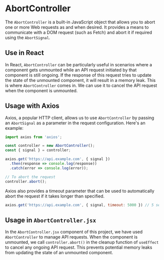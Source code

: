 # AbortController

The `AbortController` is a built-in JavaScript object that allows you to abort one or more Web requests as and when desired. It provides a means to communicate with a DOM request (such as Fetch) and abort it if required using the `AbortSignal`.

## Use in React

In React, `AbortController` can be particularly useful in scenarios where a component gets unmounted while an API request initiated by that component is still ongoing. If the response of this request tries to update the state of the unmounted component, it will result in a memory leak. This is where `AbortController` comes in. We can use it to cancel the API request when the component is unmounted.

## Usage with Axios

Axios, a popular HTTP client, allows us to use `AbortController` by passing an `AbortSignal` as a parameter in the request configuration. Here's an example:

```javascript
import axios from 'axios';

const controller = new AbortController();
const { signal } = controller;

axios.get('https://api.example.com', { signal })
  .then(response => console.log(response))
  .catch(error => console.log(error));

// To abort the request
controller.abort();
```

Axios also provides a timeout parameter that can be used to automatically abort the request if it takes longer than specified.

```javascript
axios.get('https://api.example.com', { signal, timeout: 5000 }) // 5 seconds
```

## Usage in `AbortController.jsx`

In the `AbortController.jsx` component of this project, we have used `AbortController` to manage API requests. When the component is unmounted, we call `controller.abort()` in the cleanup function of `useEffect` to cancel any ongoing API request. This prevents potential memory leaks from updating the state of an unmounted component.

